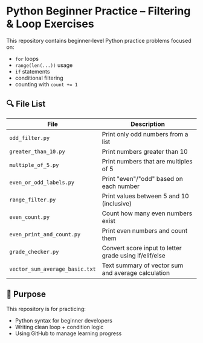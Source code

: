 # Python Beginner Practice – Filtering & Loop Exercises

This repository contains beginner-level Python practice problems focused on:

- `for` loops
- `range(len(...))` usage
- `if` statements
- conditional filtering
- counting with `count += 1`

## 🔍 File List

| File | Description |
|------|-------------|
| `odd_filter.py` | Print only odd numbers from a list |
| `greater_than_10.py` | Print numbers greater than 10 |
| `multiple_of_5.py` | Print numbers that are multiples of 5 |
| `even_or_odd_labels.py` | Print "even"/"odd" based on each number |
| `range_filter.py` | Print values between 5 and 10 (inclusive) |
| `even_count.py` | Count how many even numbers exist |
| `even_print_and_count.py` | Print even numbers and count them |
| `grade_checker.py` | Convert score input to letter grade using if/elif/else |
| `vector_sum_average_basic.txt` | Text summary of vector sum and average calculation |
## 📝 Purpose

This repository is for practicing:
- Python syntax for beginner developers
- Writing clean loop + condition logic
- Using GitHub to manage learning progress
